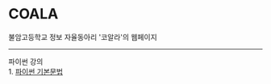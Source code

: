 # COALA

불암고등학교 정보 자율동아리 '코알라'의 웹페이지

***
파이썬 강의    
     1. [파이썬 기본문법](./pybasic/index.md)
     
   
